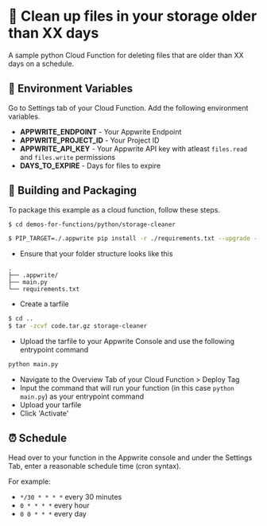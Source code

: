 # 🚮 Clean up files in your storage older than XX days
A sample python Cloud Function for deleting files that are older than XX days on a schedule.

## 📝 Environment Variables
Go to Settings tab of your Cloud Function. Add the following environment variables.

* **APPWRITE_ENDPOINT** - Your Appwrite Endpoint
* **APPWRITE_PROJECT_ID** - Your Project ID
* **APPWRITE_API_KEY** - Your Appwrite API key with atleast `files.read` and `files.write` permissions
* **DAYS_TO_EXPIRE** - Days for files to expire

## 🚀 Building and Packaging

To package this example as a cloud function, follow these steps.

```bash
$ cd demos-for-functions/python/storage-cleaner

$ PIP_TARGET=./.appwrite pip install -r ./requirements.txt --upgrade --ignore-installed 
```

* Ensure that your folder structure looks like this 
```
.
├── .appwrite/
├── main.py
└── requirements.txt
```

* Create a tarfile

```bash
$ cd ..
$ tar -zcvf code.tar.gz storage-cleaner
```

* Upload the tarfile to your Appwrite Console and use the following entrypoint command

```bash
python main.py
```

* Navigate to the Overview Tab of your Cloud Function > Deploy Tag
* Input the command that will run your function (in this case `python main.py`) as your entrypoint command
* Upload your tarfile 
* Click 'Activate'

## ⏰ Schedule

Head over to your function in the Appwrite console and under the Settings Tab, enter a reasonable schedule time (cron syntax).

For example:

- `*/30 * * * *` every 30 minutes
- `0 * * * *` every hour
- `0 0 * * *` every day

